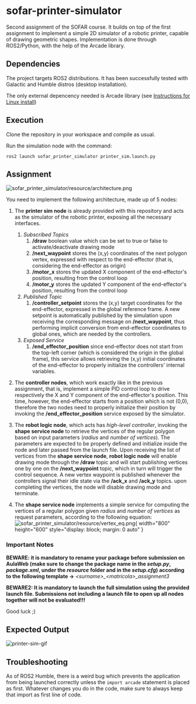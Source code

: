 # sofar-printer-simulator
Second assignment of the SOFAR course. It builds on top of the first assignment to implement a simple 2D simulator of a robotic printer, capable of drawing geometric shapes. Implementation is done through ROS2/Python, with the help of the Arcade library.

## Dependencies

The project targets ROS2 distributions. It has been successfully tested with Galactic and Humble distros (desktop installation).

The only external depencency needed is Arcade library (see [Instructions for Linux install](https://api.arcade.academy/en/latest/install/linux.html))

## Execution

Clone the repository in your workspace and compile as usual.

Run the simulation node with the command:

```ros2 launch sofar_printer_simulator printer_sim.launch.py```

## Assignment

![sofar_printer_simulator/resource/architecture.png](sofar_printer_simulator/resource/architecture.png)

You need to implement the following architecture, made up of 5 nodes:

1) The **printer sim node** is already provided with this repository and acts as the simulator of the robotic printer, exposing all the necessary interfaces.
    1. *Subscribed Topics*
       1) **/draw** boolean value which can be set to true or false to activate/deactivate drawing mode
       2) **/next_waypoint** stores the (x,y) coordinates of the next polygon vertex, expressed with respect to the end-effector (that is, considering the end-effector as origin)
       3) **/motor_x** stores the updated X component of the end-effector's position, resulting from the control loop
       4) **/motor_y** stores the updated Y component of the end-effector's position, resulting from the control loop
    2. *Published Topic*
       1) **/controller_setpoint** stores the (x,y) target coordinates for the end-effector, expressed in the global reference frame. A new setpoint is automatically published by the simulation upon receiving the corresponding message on **/next_waypoint**, thus performing implicit conversion from end-effector coordinates to global ones, which are needed by the controllers.
    3. *Exposed Service*
       1) **/end_effector_position** since end-effector does not start from the top-left corner (which is considered the origin in the global frame), this service allows retrieving the (x,y) initial coordinates of the end-effector to properly initialize the controllers' internal variables.

2) The **controller nodes**, which work exactly like in the previous assignment, that is, implement a simple PID control loop to drive respectively the X and Y component of the end-effector's position. This time, however, the end-effector starts from a position which is not (0,0), therefore the two nodes need to properly initialize their position by invoking the **/end_effector_position** service exposed by the simulator.

3) The **robot logic node**, which acts has *high-level controller*, invoking the **shape service node** to retrieve the vertices of the regular polygon based on input parameters (*radius* and *number of vertices*). The parameters are expected to be properly defined and initialize inside the node and later passed from the launch file. Upon receiving the list of vertices from the **shape service node**, **robot logic node** will enable drawing mode through the **/draw** topic and will start publishing vertices one by one on the **/next_waypoint** topic, which in turn will trigger the control sequence. A new vertex waypoint is published whenever the controllers signal their idle state via the **/ack_x** and **/ack_y** topics. upon completing the vertices, the node will disable drawing mode and terminate.

4) The **shape service node** implements a simple service for computing the vertices of a regular polygon given *radius* and *number of vertices* as request parameters, according to the following equation:
![sofar_printer_simulator/resource/vertex_eq.png](sofar_printer_simulator/resource/vertex_eq.png){ width="800" height="600" style="display: block; margin: 0 auto" }

### Important Notes

**BEWARE: it is mandatory to rename your package before submission on AulaWeb (make sure to change the package name in the *setup.py*, *package.xml*, under the *resource* folder and in the *setup.cfg*) according to the following template &rarr;** *&lt;surname&gt;_&lt;matricola&gt;_assignment3* 

**BEWARE2: It is mandatory to launch the full simulation using the provided launch file. Submissions not including a launch file to open up all nodes together will not be evaluated!!!**

Good luck ;)

## Expected Output

![printer-sim-gif](https://github.com/SimoneMacci0/sofar-printer-simulator/blob/main/printer_sim.gif)

## Troubleshooting

As of ROS2 Humble, there is a weird bug which prevents the application from being launched correctly unless the ```import arcade``` statement is placed as first. Whatever changes you do in the code, make sure to always keep that import as first line of code.
